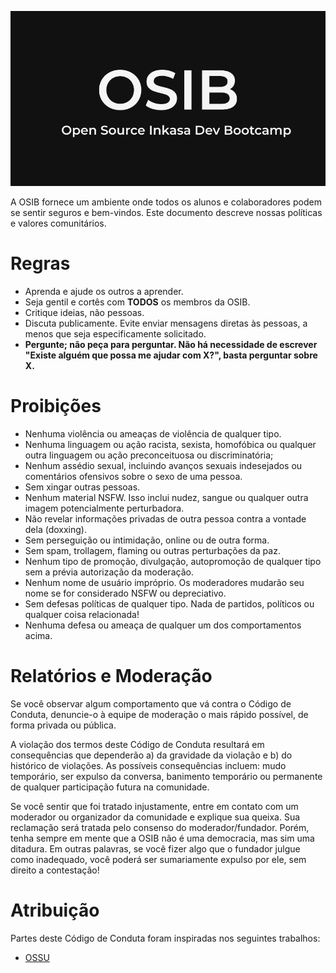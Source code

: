 ![Open Source Inkasa Dev Bootcamp (OSIB)](assets/logo.png)

A OSIB fornece um ambiente onde todos os alunos e colaboradores podem se sentir seguros e bem-vindos. Este documento descreve nossas políticas e valores comunitários.

# Regras

- Aprenda e ajude os outros a aprender.
- Seja gentil e cortês com **TODOS** os membros da OSIB.
- Critique ideias, não pessoas.
- Discuta publicamente. Evite enviar mensagens diretas às pessoas, a menos que seja especificamente solicitado.
- **Pergunte; não peça para perguntar. Não há necessidade de escrever "Existe alguém que possa me ajudar com X?", basta perguntar sobre X.**

# Proibições

- Nenhuma violência ou ameaças de violência de qualquer tipo.
- Nenhuma linguagem ou ação racista, sexista, homofóbica ou qualquer outra linguagem ou ação preconceituosa ou discriminatória;
- Nenhum assédio sexual, incluindo avanços sexuais indesejados ou comentários ofensivos sobre o sexo de uma pessoa.
- Sem xingar outras pessoas.
- Nenhum material NSFW. Isso inclui nudez, sangue ou qualquer outra imagem potencialmente perturbadora.
- Não revelar informações privadas de outra pessoa contra a vontade dela (doxxing).
- Sem perseguição ou intimidação, online ou de outra forma.
- Sem spam, trollagem, flaming ou outras perturbações da paz.
- Nenhum tipo de promoção, divulgação, autopromoção de qualquer tipo sem a prévia autorização da moderação.
- Nenhum nome de usuário impróprio. Os moderadores mudarão seu nome se for considerado NSFW ou depreciativo.
- Sem defesas políticas de qualquer tipo. Nada de partidos, políticos ou qualquer coisa relacionada!
- Nenhuma defesa ou ameaça de qualquer um dos comportamentos acima.

# Relatórios e Moderação

Se você observar algum comportamento que vá contra o Código de Conduta, denuncie-o à equipe de moderação o mais rápido possível, de forma privada ou pública.

A violação dos termos deste Código de Conduta resultará em consequências que dependerão a) da gravidade da violação e b) do histórico de violações. As possíveis consequências incluem: mudo temporário, ser expulso da conversa, banimento temporário ou permanente de qualquer participação futura na comunidade.

Se você sentir que foi tratado injustamente, entre em contato com um moderador ou organizador da comunidade e explique sua queixa. Sua reclamação será tratada pelo consenso do moderador/fundador. Porém, tenha sempre em mente que a OSIB não é uma democracia, mas sim uma ditadura. Em outras palavras, se você fizer algo que o fundador julgue como inadequado, você poderá ser sumariamente expulso por ele, sem direito a contestação!

# Atribuição
Partes deste Código de Conduta foram inspiradas nos seguintes trabalhos:

- [OSSU](https://github.com/ossu/computer-science#code-of-conduct)
